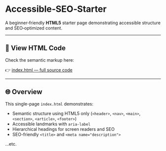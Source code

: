 # Accessible‑SEO‑Starter

A beginner‑friendly **HTML5** starter page demonstrating accessible structure and SEO‑optimized content.

---

## 📄 View HTML Code

Check the semantic markup here:

👉 [index.html — full source code](./index.html)


---

## 🌐 Overview

This single-page `index.html` demonstrates:

- Semantic structure using HTML5 only (`<header>`, `<nav>`, `<main>`, `<section>`, `<article>`, `<footer>`)
- Accessible landmarks with `aria-label`
- Hierarchical headings for screen readers and SEO
- SEO-friendly `<title>` and `<meta name="description">`

...etc.
